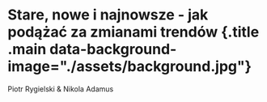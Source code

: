 # Stare, nowe i najnowsze - jak podążać za zmianami trendów  {.title .main data-background-image="./assets/background.jpg"}

<p class="paragraph">Piotr Rygielski & Nikola Adamus</p>

<link rel="stylesheet" type="text/css" href="assets/styles.css">

